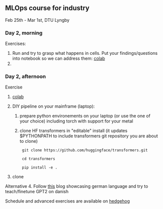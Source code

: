 ## MLOps course for industry
Feb 25th - Mar 1st, DTU Lyngby

### Day 2, morning
Exercises:
  1. Run and try to grasp what happens in cells. Put your findings/questions into notebook so we can address them: [colab](course/en/day2/transformers.ipynb)
  2.
### Day 2, afternoon

Exercise 
  1. [colab](course/en/day2/HF_wandb.ipynb)
  2. DIY pipeline on your mainframe (laptop):
     1. prepare python environements on your laptop (or use the one of your choice) including torch with support for your metal
     2. clone HF transformers in "editable" install (it updates $PYTHONPATH to include transformers git repository you are about to clone)
        
        ` git clone https://github.com/huggingface/transformers.git`
        
        ` cd transformers`
        
        ` pip install -e .`
        
  4. clone 

Alternative
  4. Follow [this](https://www.philschmid.de/fine-tune-a-non-english-gpt-2-model-with-huggingface) blog showcasing german language and try to teach/finetune GPT2 on danish

Schedule and advanced exercises are available on [hedgehog](https://demo.hedgedoc.org/qCRpSmQ4RoCxLaA3diBJLQ?both) 
